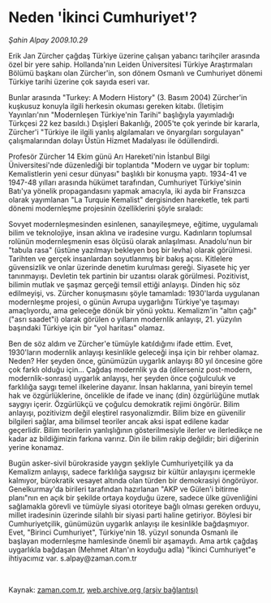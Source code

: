 # Neden 'İkinci Cumhuriyet'?

*Şahin Alpay 2009.10.29*

<tr><td class="metin" colspan="2" style="padding-top: 20px; padding-left: 5px; padding-right: 10px;">Erik Jan Zürcher çağdaş Türkiye üzerine çalışan yabancı tarihçiler arasında özel bir yere sahip. Hollanda'nın Leiden Üniversitesi Türkiye Araştırmaları Bölümü başkanı olan Zürcher'in, son dönem Osmanlı ve Cumhuriyet dönemi Türkiye tarihi üzerine çok sayıda eseri var.</td></tr><tr><td class="metin" colspan="2" style="padding-top: 20px; padding-left: 5px; padding-right: 10px;"><p>Bunlar arasında "Turkey: A Modern History" (3. Basım 2004) Zürcher'in kuşkusuz konuyla ilgili herkesin okuması gereken kitabı. (İletişim Yayınları'nın "Modernleşen Türkiye'nin Tarihi" başlığıyla yayımladığı Türkçesi 22 kez basıldı.) Dışişleri Bakanlığı, 2005'te çok yerinde bir kararla, Zürcher'i "Türkiye ile ilgili yanlış algılamaları ve önyargıları sorgulayan" çalışmalarından dolayı Üstün Hizmet Madalyası ile ödüllendirdi.
<p> Profesör Zürcher 14 Ekim günü Arı Hareketi'nin İstanbul Bilgi Üniversitesi'nde düzenlediği bir toplantıda "Modern ve uygar bir toplum: Kemalistlerin yeni cesur dünyası" başlıklı bir konuşma yaptı. 1934-41 ve 1947-48 yılları arasında hükümet tarafından, Cumhuriyet Türkiye'sinin Batı'ya yönelik propagandasını yapmak amacıyla, iki ayda bir Fransızca olarak yayımlanan "La Turquie Kemalist" dergisinden hareketle, tek parti dönemi modernleşme projesinin özelliklerini şöyle sıraladı:
<p> Sovyet modernleşmesinden esinlenen, sanayileşmeye, eğitime, uygulamalı bilim ve teknolojiye, insan aklına ve iradesine vurgu. Kadınların toplumsal rolünün modernleşmenin esas ölçüsü olarak anlaşılması. Anadolu'nun bir "tabula rasa" (üstüne yazılmayı bekleyen boş bir levha) olarak görülmesi. Tarihten ve gerçek insanlardan soyutlanmış bir bakış açısı. Kitlelere güvensizlik ve onlar üzerinde denetim kurulması gereği. Siyasete hiç yer tanınmayışı. Devletin tek partinin bir uzantısı olarak görülmesi. Pozitivist, bilimin mutlak ve şaşmaz gerçeği temsil ettiği anlayışı. Dinden hiç söz edilmeyişi, vs. Zürcher konuşmasını şöyle tamamladı: 1930'larda uygulanan modernleşme projesi, o günün Avrupa uygarlığını Türkiye'ye taşımayı amaçlıyordu, ama geleceğe dönük bir yönü yoktu. Kemalizm'in "altın çağı" ("asrı saadet"i) olarak görülen o yılların modernlik anlayışı, 21. yüzyılın başındaki Türkiye için bir "yol haritası" olamaz.
<p> Ben de söz aldım ve Zürcher'e tümüyle katıldığımı ifade ettim. Evet, 1930'ların modernlik anlayışı kesinlikle geleceği inşa için bir rehber olamaz. Neden? Her şeyden önce, günümüzün uygarlık anlayışı 80 yıl öncesine göre çok farklı olduğu için... Çağdaş modernlik ya da (dilerseniz post-modern, modernlik-sonrası) uygarlık anlayışı, her şeyden önce çoğulculuk ve farklılığa saygı temel ilkelerine dayanır. İnsan haklarına, yani bireyin temel hak ve özgürlüklerine, öncelikle de ifade ve inanç (din) özgürlüğüne mutlak saygıyı içerir. Özgürlükçü ve çoğulcu demokratik rejimi öngörür. Bilim anlayışı, pozitivizm değil eleştirel rasyonalizmdir. Bilim bize en güvenilir bilgileri sağlar, ama bilimsel teoriler ancak aksi ispat edilene kadar geçerlidir. Bilim teorilerin yanlışlığının gösterilmesiyle ilerler ve ilerledikçe ne kadar az bildiğimizin farkına varırız. Din ile bilim rakip değildir; biri diğerinin yerine konamaz.
<p> Bugün asker-sivil bürokraside yaygın şekliyle Cumhuriyetçilik ya da Kemalizm anlayışı, sadece farklılığa saygısız bir kültür anlayışını içermekle kalmıyor, bürokratik vesayet altında olan türden bir demokrasiyi öngörüyor. Genelkurmay'da birileri tarafından hazırlanan "AKP ve Gülen'i bitirme planı"nın en açık bir şekilde ortaya koyduğu üzere, sadece ülke güvenliğini sağlamakla görevli ve tümüyle siyasi otoriteye bağlı olması gereken orduyu, millet iradesinin üzerinde silahlı bir siyasi parti haline getiriyor. Böylesi bir Cumhuriyetçilik, günümüzün uygarlık anlayışı ile kesinlikle bağdaşmıyor. Evet, "Birinci Cumhuriyet", Türkiye'nin 18. yüzyıl sonunda Osmanlı ile başlayan modernleşme hamlesinde önemli bir aşamaydı. Ama artık çağdaş uygarlıkla bağdaşan (Mehmet Altan'ın koyduğu adla) "İkinci Cumhuriyet"e ihtiyacımız var. s.alpay@zaman.com.tr 
<p><br/></p></p></p></p></p></p></td></tr>

Kaynak: [zaman.com.tr](http://zaman.com.tr/yazar.do?yazino=908976), [web.archive.org (arşiv bağlantısı)](http://web.archive.org/web/20091102143205/http://www.zaman.com.tr:80/yazar.do?yazino=908976)
